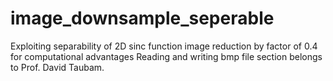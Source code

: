 # image_downsample_seperable
Exploiting separability of 2D sinc function image reduction by factor of 0.4 for computational advantages
Reading and writing bmp file section belongs to Prof. David Taubam.

